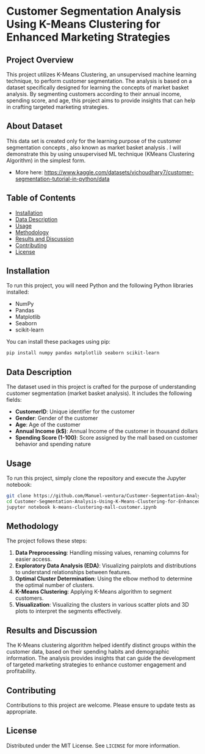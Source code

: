 # Customer Segmentation Analysis Using K-Means Clustering for Enhanced Marketing Strategies

## Project Overview
This project utilizes K-Means Clustering, an unsupervised machine learning technique, to perform customer segmentation. The analysis is based on a dataset specifically designed for learning the concepts of market basket analysis. By segmenting customers according to their annual income, spending score, and age, this project aims to provide insights that can help in crafting targeted marketing strategies.

## About Dataset
This data set is created only for the learning purpose of the customer segmentation concepts , also known as market basket analysis . I will demonstrate this by using unsupervised ML technique (KMeans Clustering Algorithm) in the simplest form.
- More here: https://www.kaggle.com/datasets/vjchoudhary7/customer-segmentation-tutorial-in-python/data

## Table of Contents
- [Installation](#installation)
- [Data Description](#data-description)
- [Usage](#usage)
- [Methodology](#methodology)
- [Results and Discussion](#results-and-discussion)
- [Contributing](#contributing)
- [License](#license)

## Installation
To run this project, you will need Python and the following Python libraries installed:
- NumPy
- Pandas
- Matplotlib
- Seaborn
- scikit-learn

You can install these packages using pip:
```bash
pip install numpy pandas matplotlib seaborn scikit-learn
```

## Data Description
The dataset used in this project is crafted for the purpose of understanding customer segmentation (market basket analysis). It includes the following fields:
- **CustomerID**: Unique identifier for the customer
- **Gender**: Gender of the customer
- **Age**: Age of the customer
- **Annual Income (k$)**: Annual Income of the customer in thousand dollars
- **Spending Score (1-100)**: Score assigned by the mall based on customer behavior and spending nature

## Usage
To run this project, simply clone the repository and execute the Jupyter notebook:
```bash
git clone https://github.com/Manuel-ventura/Customer-Segmentation-Analysis-Using-K-Means-Clustering-for-Enhanced-Marketing-Strategies.git
cd Customer-Segmentation-Analysis-Using-K-Means-Clustering-for-Enhanced-Marketing-Strategies
jupyter notebook k-means-clustering-mall-customer.ipynb
```

## Methodology
The project follows these steps:
1. **Data Preprocessing**: Handling missing values, renaming columns for easier access.
2. **Exploratory Data Analysis (EDA)**: Visualizing pairplots and distributions to understand relationships between features.
3. **Optimal Cluster Determination**: Using the elbow method to determine the optimal number of clusters.
4. **K-Means Clustering**: Applying K-Means algorithm to segment customers.
5. **Visualization**: Visualizing the clusters in various scatter plots and 3D plots to interpret the segments effectively.

## Results and Discussion
The K-Means clustering algorithm helped identify distinct groups within the customer data, based on their spending habits and demographic information. The analysis provides insights that can guide the development of targeted marketing strategies to enhance customer engagement and profitability.

## Contributing
Contributions to this project are welcome. Please ensure to update tests as appropriate.

## License
Distributed under the MIT License. See `LICENSE` for more information.
